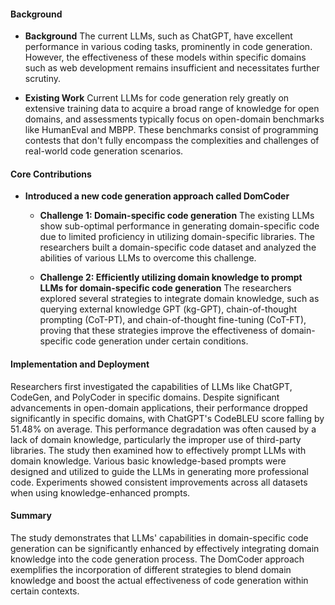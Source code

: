 #### Background
- **Background**
The current LLMs, such as ChatGPT, have excellent performance in various coding tasks, prominently in code generation. However, the effectiveness of these models within specific domains such as web development remains insufficient and necessitates further scrutiny.
  
- **Existing Work**
Current LLMs for code generation rely greatly on extensive training data to acquire a broad range of knowledge for open domains, and assessments typically focus on open-domain benchmarks like HumanEval and MBPP. These benchmarks consist of programming contests that don't fully encompass the complexities and challenges of real-world code generation scenarios.

#### Core Contributions
  - **Introduced a new code generation approach called DomCoder**
    - **Challenge 1: Domain-specific code generation**
      The existing LLMs show sub-optimal performance in generating domain-specific code due to limited proficiency in utilizing domain-specific libraries. The researchers built a domain-specific code dataset and analyzed the abilities of various LLMs to overcome this challenge.
    
    - **Challenge 2: Efficiently utilizing domain knowledge to prompt LLMs for domain-specific code generation**
      The researchers explored several strategies to integrate domain knowledge, such as querying external knowledge GPT (kg-GPT), chain-of-thought prompting (CoT-PT), and chain-of-thought fine-tuning (CoT-FT), proving that these strategies improve the effectiveness of domain-specific code generation under certain conditions.

#### Implementation and Deployment
Researchers first investigated the capabilities of LLMs like ChatGPT, CodeGen, and PolyCoder in specific domains. Despite significant advancements in open-domain applications, their performance dropped significantly in specific domains, with ChatGPT's CodeBLEU score falling by 51.48% on average. This performance degradation was often caused by a lack of domain knowledge, particularly the improper use of third-party libraries. The study then examined how to effectively prompt LLMs with domain knowledge. Various basic knowledge-based prompts were designed and utilized to guide the LLMs in generating more professional code. Experiments showed consistent improvements across all datasets when using knowledge-enhanced prompts.

#### Summary
The study demonstrates that LLMs' capabilities in domain-specific code generation can be significantly enhanced by effectively integrating domain knowledge into the code generation process. The DomCoder approach exemplifies the incorporation of different strategies to blend domain knowledge and boost the actual effectiveness of code generation within certain contexts.